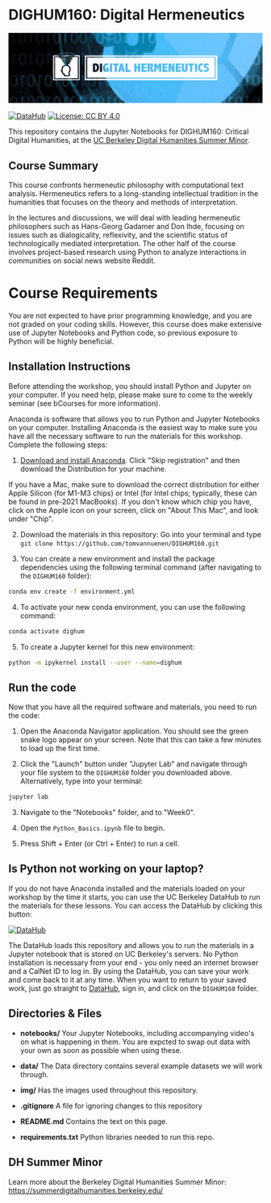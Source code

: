 # DIGHUM160: Digital Hermeneutics

![logo](img/backdrop-color.jpg)

[![DataHub](https://img.shields.io/badge/launch-datahub-blue)](https://dlab.datahub.berkeley.edu/hub/user-redirect/git-pull?repo=https%3A%2F%2Fgithub.com%2Ftomvannuenen%2Fdighum160&urlpath=lab%2Ftree%2Fdighum160%2F) [![License: CC BY 4.0](https://img.shields.io/badge/License-CC_BY_4.0-lightgrey.svg)](https://creativecommons.org/licenses/by/4.0/)

This repository contains the Jupyter Notebooks for DIGHUM160: Critical Digital Humanities, at the [UC Berkeley Digital Humanities Summer Minor](https://summerdigitalhumanities.berkeley.edu/).

## Course Summary
This course confronts hermeneutic philosophy with computational text analysis. Hermeneutics refers to a long-standing intellectual tradition in the humanities that focuses on the theory and methods of interpretation.

In the lectures and discussions, we will deal with leading hermeneutic philosophers such as Hans-Georg Gadamer and Don Ihde, focusing on issues such as dialogicality, reflexivity, and the scientific status of technologically mediated interpretation. The other half of the course involves project-based research using Python to analyze interactions in communities on social news website Reddit.

# Course Requirements
You are not expected to have prior programming knowledge, and you are not graded on your coding skills. However, this course does make extensive use of Jupyter Notebooks and Python code, so previous exposure to Python will be highly beneficial.

## Installation Instructions

Before attending the workshop, you should install Python and Jupyter on your computer. If you need help, please make sure to come to the weekly seminar (see bCourses for more information).

Anaconda is software that allows you to run Python and Jupyter Notebooks on your computer. Installing Anaconda is the easiest way to make sure you have all the necessary software to run the materials for this workshop. Complete the following steps:

1. [Download and install Anaconda](https://www.anaconda.com/downloads). Click "Skip registration" and then download the Distribution for your machine. 

If you have a Mac, make sure to download the correct distribution for either Apple Silicon (for M1-M3 chips) or Intel (for Intel chips; typically, these can be found in pre-2021 MacBooks). If you don't know which chip you have, click on the Apple icon on your screen, click on "About This Mac", and look under "Chip". 

2. Download the materials in this repository: Go into your terminal and type `git clone https://github.com/tomvannuenen/DIGHUM160.git`

3. You can create a new environment and install the package dependencies using the following terminal command (after navigating to the `DIGHUM160` folder):

```bash
conda env create -f environment.yml
```

4. To activate your new conda environment, you can use the following command:

```bash
conda activate dighum
```

5. To create a Jupyter kernel for this new environment:

```bash
python -m ipykernel install --user --name=dighum
```


## Run the code

Now that you have all the required software and materials, you need to run the code:

1. Open the Anaconda Navigator application. You should see the green snake logo appear on your screen. Note that this can take a few minutes to load up the first time.   

2. Click the "Launch" button under "Jupyter Lab" and navigate through your file system to the `DIGHUM160` folder you downloaded above.
Alternatively, type into your terminal:

```bash
jupyter lab
```

3. Navigate to the "Notebooks" folder, and to "Week0".

4. Open the `Python_Basics.ipynb` file to begin.

5. Press Shift + Enter (or Ctrl + Enter) to run a cell.

## Is Python not working on your laptop?

If you do not have Anaconda installed and the materials loaded on your workshop by the time it starts, you can use the UC Berkeley DataHub to run the materials for these lessons. You can access the DataHub by clicking this button:

[![DataHub](https://img.shields.io/badge/launch-datahub-blue)](https://dlab.datahub.berkeley.edu/hub/user-redirect/git-pull?repo=https%3A%2F%2Fgithub.com%2Ftomvannuenen%2Fdighum160&urlpath=lab%2Ftree%2Fdighum160%2F)

The DataHub loads this repository and allows you to run the materials in a Jupyter notebook that is stored on UC Berkeley's servers. No Python installation is necessary from your end - you only need an internet browser and a CalNet ID to log in. By using the DataHub, you can save your work and come back to it at any time. When you want to return to your saved work, just go straight to [DataHub](https://datahub.berkeley.edu), sign in, and click on the `DIGHUM160` folder.


## Directories & Files

- **notebooks/**  Your Jupyter Notebooks, including accompanying video's on what is happening in them. You are expcted to swap out data with your own as soon as possible when using these.

- **data/**  The Data directory contains several example datasets we will work through.

- **img/**  Has the images used throughout this repository.

- **.gitignore**  A file for ignoring changes to this repository

- **README.md**  Contains the text on this page.

- **requirements.txt**  Python libraries needed to run this repo.

## DH Summer Minor

Learn more about the Berkeley Digital Humanities Summer Minor: https://summerdigitalhumanities.berkeley.edu/
